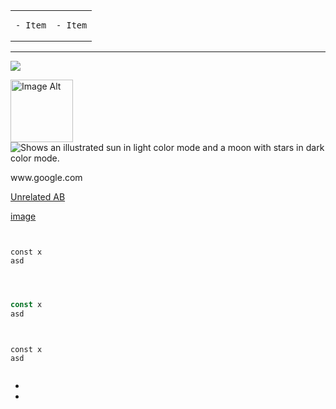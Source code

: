 <table width="100%">
  <tr>
    <td>
<pre><code>- Item
</code></pre>
    </td>
    <td>
<pre><code>- Item
</code></pre>
    </td>
  </tr>
</table>

---

![](http://4.bp.blogspot.com/_B5E5HPIKKBY/TCgENnaXouI/AAAAAAAAAZs/JHip18_p03M/s320/Screen+shot+2010-06-27+at+10.08.28+PM.png)

<img height="100" src="http://4.bp.blogspot.com/_B5E5HPIKKBY/TCgENnaXouI/AAAAAAAAAZs/JHip18_p03M/s320/Screen+shot+2010-06-27+at+10.08.28+PM.png" alt="Image Alt" />

<picture>
  <source media="(prefers-color-scheme: dark)" srcset="https://user-images.githubusercontent.com/35413456/180746525-4c0f967c-e280-48df-92fd-4750d0e14789.png">
  <source media="(prefers-color-scheme: light)" srcset="https://user-images.githubusercontent.com/35413456/180746664-334b6b2e-0829-4a32-9239-f7d4f1ba30d2.png">
  <img alt="Shows an illustrated sun in light color mode and a moon with stars in dark color mode." src="https://user-images.githubusercontent.com/35413456/180746664-334b6b2e-0829-4a32-9239-f7d4f1ba30d2.png">
</picture>

www&#46;google&#46;com

[Unrelated AB](https://unrelated.url/A/B)

[image](assets/logo.png)

<pre lang="javascript"><code>

const x
asd

</code></pre>

```javascript


const x
asd


```


```


const x
asd


```

-
- <br>
